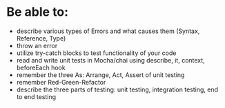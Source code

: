 # Be able to:

- describe various types of Errors and what causes them (Syntax, Reference, Type)
- throw an error
- utilize try-catch blocks to test functionality of your code
- read and write unit tests in Mocha/chai using describe, it, context, beforeEach hook
- remember the three As: Arrange, Act, Assert of unit testing
- remember Red-Green-Refactor
- describe the three parts of testing: unit testing, integration testing, end to end testing